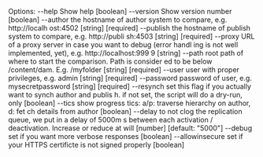  

Options:
  --help           Show help                                           [boolean]
  --version        Show version number                                 [boolean]
  --author         the hostname of author system to compare, e.g. http://localh
                   ost:4502                                  [string] [required]
  --publish        the hostname of publish system to compare, e.g. http://publi
                   sh:4503                                   [string] [required]
  --proxy          URL of a proxy server in case you want to debug (error handl
                   ing is not well implemented, yet), e.g. http://localhost:999
                   9                                                    [string]
  --path           root path of where to start the comparison. Path is consider
                   ed to be below /content/dam. E.g. /myfolder
                                                             [string] [required]
  --user           user with proper privileges, e.g. admin   [string] [required]
  --password       password of user, e.g. mysecretpassword   [string] [required]
  --resynch        set this flag if you actually want to synch author and publis
                   h. if not set, the script will do a dry-run, only   [boolean]
  --tics           show progress tics: a/p: traverse hierarchy on author, d: fet
                   ch details from author                              [boolean]
  --delay          to not clog the replication queue, we put in a delay of 5000m
                   s between each activation / deactivation. Increase or reduce
                   at will                            [number] [default: "5000"]
  --debug          set if you want more verbose responses              [boolean]
  --allowinsecure  set if your HTTPS certificte is not signed properly [boolean]